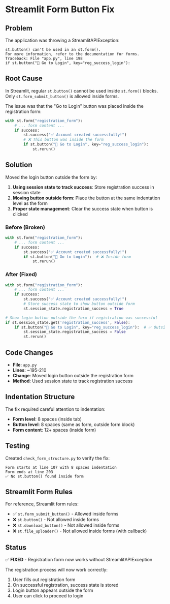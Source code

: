 # Streamlit Form Button Fix

## Problem
The application was throwing a StreamlitAPIException:
```
st.button() can't be used in an st.form().
For more information, refer to the documentation for forms.
Traceback: File "app.py", line 198
if st.button("🔐 Go to Login", key="reg_success_login"):
```

## Root Cause
In Streamlit, regular `st.button()` cannot be used inside `st.form()` blocks. Only `st.form_submit_button()` is allowed inside forms.

The issue was that the "Go to Login" button was placed inside the registration form:

```python
with st.form("registration_form"):
    # ... form content ...
    if success:
        st.success("✅ Account created successfully!")
        # ❌ This button was inside the form
        if st.button("🔐 Go to Login", key="reg_success_login"):
            st.rerun()
```

## Solution
Moved the login button outside the form by:

1. **Using session state to track success**: Store registration success in session state
2. **Moving button outside form**: Place the button at the same indentation level as the form
3. **Proper state management**: Clear the success state when button is clicked

### Before (Broken)
```python
with st.form("registration_form"):
    # ... form content ...
    if success:
        st.success("✅ Account created successfully!")
        if st.button("🔐 Go to Login"):  # ❌ Inside form
            st.rerun()
```

### After (Fixed)
```python
with st.form("registration_form"):
    # ... form content ...
    if success:
        st.success("✅ Account created successfully!")
        # Store success state to show button outside form
        st.session_state.registration_success = True

# Show login button outside the form if registration was successful
if st.session_state.get('registration_success', False):
    if st.button("🔐 Go to Login", key="reg_success_login"):  # ✅ Outside form
        st.session_state.registration_success = False
        st.rerun()
```

## Code Changes
- **File**: `app.py`
- **Lines**: ~195-210
- **Change**: Moved login button outside the registration form
- **Method**: Used session state to track registration success

## Indentation Structure
The fix required careful attention to indentation:
- **Form level**: 8 spaces (inside tab)
- **Button level**: 8 spaces (same as form, outside form block)
- **Form content**: 12+ spaces (inside form)

## Testing
Created `check_form_structure.py` to verify the fix:

```
Form starts at line 107 with 8 spaces indentation
Form ends at line 203
✅ No st.button() found inside form
```

## Streamlit Form Rules
For reference, Streamlit form rules:
- ✅ `st.form_submit_button()` - Allowed inside forms
- ❌ `st.button()` - Not allowed inside forms
- ❌ `st.download_button()` - Not allowed inside forms
- ❌ `st.file_uploader()` - Not allowed inside forms (with callback)

## Status
✅ **FIXED** - Registration form now works without StreamlitAPIException

The registration process will now work correctly:
1. User fills out registration form
2. On successful registration, success state is stored
3. Login button appears outside the form
4. User can click to proceed to login